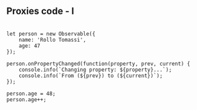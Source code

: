 ##  Proxies code - I

<pre style="width: 100%;">
	<code data-trim>
let person = new Observable({
	name: 'Rollo Tomassi',
	age: 47
});

person.onPropertyChanged(function(property, prev, current) {
	console.info(`Changing property: ${property}...`);
	console.info(`From (${prev}) to (${current})`);
});

person.age = 48;
person.age++;
	</code>
</pre>